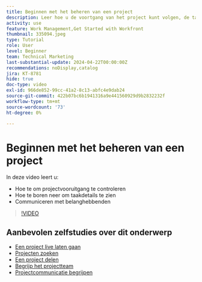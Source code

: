 ```yaml
---
title: Beginnen met het beheren van een project
description: Leer hoe u de voortgang van het project kunt volgen, de taakdetails kunt bekijken en kunt communiceren met de belanghebbenden.
activity: use
feature: Work Management,Get Started with Workfront
thumbnail: 335094.jpeg
type: Tutorial
role: User
level: Beginner
team: Technical Marketing
last-substantial-update: 2024-04-22T00:00:00Z
recommendations: noDisplay,catalog
jira: KT-8781
hide: true
doc-type: video
exl-id: 966de852-99cc-41a2-8c13-abfc4e9dab24
source-git-commit: 422b07bc6b1941316a9e441560929d9b2832232f
workflow-type: tm+mt
source-wordcount: '73'
ht-degree: 0%

---
```


# Beginnen met het beheren van een project

In deze video leert u:

* Hoe te om projectvooruitgang te controleren
* Hoe te boren neer om taakdetails te zien
* Communiceren met belanghebbenden

>[!VIDEO](https://video.tv.adobe.com/v/335094/?quality=12&learn=on)

## Aanbevolen zelfstudies over dit onderwerp

* [Een project live laten gaan](/help/manage-work/projects/take-a-project-live.md)
* [Projecten zoeken](/help/manage-work/projects/find-projects.md)
* [Een project delen](/help/manage-work/projects/share-a-project.md)
* [Begrijp het projectteam](/help/manage-work/projects/understand-the-project-team.md)
* [Projectcommunicatie begrijpen](/help/manage-work/projects/understand-project-communication.md)
